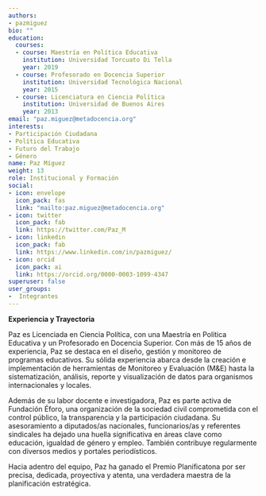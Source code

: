 ```yaml
---
authors:
- pazmiguez
bio: ""
education:
  courses:
  - course: Maestría en Política Educativa
    institution: Universidad Torcuato Di Tella
    year: 2019
  - course: Profesorado en Docencia Superior
    institution: Universidad Tecnológica Nacional
    year: 2015
  - course: Licenciatura en Ciencia Política
    institution: Universidad de Buenos Aires
    year: 2013
email: "paz.miguez@metadocencia.org"
interests:
- Participación Ciudadana
- Política Educativa 
- Futuro del Trabajo
- Género
name: Paz Míguez
weight: 13
role: Institucional y Formación
social:
- icon: envelope
  icon_pack: fas
  link: "mailto:paz.miguez@metadocencia.org"
- icon: twitter
  icon_pack: fab
  link: https://twitter.com/Paz_M
- icon: linkedin
  icon_pack: fab
  link: https://www.linkedin.com/in/pazmiguez/
- icon: orcid
  icon_pack: ai
  link: https://orcid.org/0000-0003-1099-4347
superuser: false
user_groups:
-  Integrantes
---
```


**Experiencia y Trayectoria**

Paz es Licenciada en Ciencia Política, con una Maestría en Política Educativa y un Profesorado en Docencia Superior. Con más de 15 años de experiencia, Paz se destaca en el diseño, gestión y monitoreo de programas educativos. 
Su sólida experiencia abarca desde la creación e implementación de herramientas de Monitoreo y Evaluación (M&E) hasta la sistematización, análisis, reporte y visualización de datos para organismos internacionales y locales.

Además de su labor docente e investigadora, Paz es parte activa de Fundación Éforo, una organización de la sociedad civil comprometida con el control público, la transparencia y la participación ciudadana. 
Su asesoramiento a diputados/as nacionales, funcionarios/as y referentes sindicales ha dejado una huella significativa en áreas clave como educación, igualdad de género y empleo. También contribuye regularmente con diversos medios y portales periodísticos.

Hacia adentro del equipo, Paz ha ganado el Premio Planificatona por ser precisa, dedicada, proyectiva y atenta, una verdadera maestra de la planificación estratégica.
